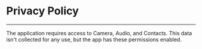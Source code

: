 # Privacy Policy
<hr>
The application requires access to Camera, Audio, and Contacts. This data isn't collected for any use, but the app has these permissions enabled.
